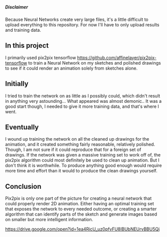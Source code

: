 ##### Disclaimer 

Because Neural Networks create very large files, it's a little difficult to upload everything to this repository. For now I'll have to only upload results and training data.

## In this project 
I primarily used pix2pix tensorflow https://github.com/affinelayer/pix2pix-tensorflow to train a Neural Network on my sketches and polished drawings to see if it could render an animation solely from sketches alone.

## Initially
 I tried to train the network on as little as I possibly could, which didn't result in anything very astounding... What appeared was almost demonic..
 It was a good start though, I needed to give it more training data, and that's where I went.
 
## Eventually
  I wound up training the network on all the cleaned up drawings for the animation, and it created something fairly reasonable, relatively polished. Though, I am not sure if it could reproduce that for a foreign set of drawings.
  If the network was given a massive training set to work off of, the pix2pix algorithm could most definitely be used to clean up animation. But I don't think it is worthwhile. To produce anything good enough would require more time and effort than it would to produce the clean drawings yourself.
  
## Conclusion
  Pix2pix is only one part of the picture for creating a neural network that could properly render 2D animation. Either having an optimal training set that exposes the network to every needed outcome, or creating a smarter algorithm that can identify parts of the sketch and generate images based on smaller but more intelligent information. 

https://drive.google.com/open?id=1ea4RicU_uz0pfvFU8IBUbNEUrvBBU5Qj

